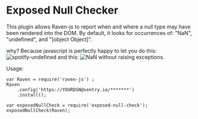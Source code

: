 # Exposed Null Checker
This plugin allows Raven-js to report when and where a null type may have been rendered into the DOM.
By default, it looks for occurrences of: "NaN", "undefined", and "[object Object]".

why? Because javascript is perfectly happy to let you do this:
![spotify-undefined](https://spotify.i.lithium.com/t5/image/serverpage/image-id/28942i787980A970079666?v=1.0)
and this:
![NaN](https://pbs.twimg.com/media/C7P_4k2U0AA16Bp.jpg:large)
without raising exceptions.

Usage:

```
var Raven = require('raven-js') ;
Raven
    .config('https://YOURDSN@sentry.io/*******')
    .install();

var exposedNullCheck = require('exposed-null-check');
exposedNullCheck(Raven);
```
